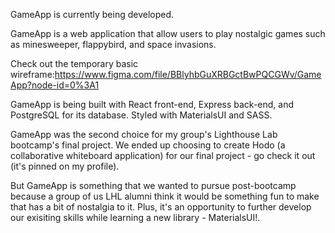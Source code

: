 GameApp is currently being developed.

GameApp is a web application that allow users to play nostalgic games such as minesweeper, flappybird, and space invasions.

Check out the temporary basic wireframe:https://www.figma.com/file/BBlyhbGuXRBGctBwPQCGWv/GameApp?node-id=0%3A1

GameApp is being built with React front-end, Express back-end, and PostgreSQL for its database. Styled with MaterialsUI and SASS.

GameApp was the second choice for my group's Lighthouse Lab bootcamp's final project. We ended up choosing to create Hodo (a collaborative whiteboard application) for our final project - go check it out (it's pinned on my profile). 

But GameApp is something that we wanted to pursue post-bootcamp because a group of us LHL alumni think it would be something fun to make that has a bit of nostalgia to it. Plus, it's an opportunity to further develop our exisiting skills while learning a new library - MaterialsUI!.
